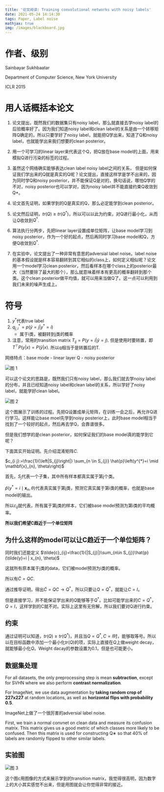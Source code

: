 ```yaml
---
title: '论文阅读: Training convolutional networks with noisy labels'
date: 2021-05-24 14:14:30
tags: Paper, Label noise
mathjax: true
img: /images/blackboard.jpg
---
```


# 作者、级别
Sainbayar Sukhbaatar

Department of Computer Science, New York University

ICLR 2015

# 用人话概括本论文
1. 论文提出，既然我们的数据集只有noisy label，那么就直接去学noisy label的后验概率好了。因为我们知道noisy label和clean label的关系是由一个转移矩阵Q确定的，所以只要学好了noisy label，就能把Q学出来，知道了Q和noisy label，也就能学出来我们想要的clean posterior。

2. 用一个可学习的linear layer来代表这个Q，把Q放在base model的上面，用来模拟Q进行污染的标签的过程。

3. 虽然这个网络确实能够表达clean label noisy label之间的关系， 但是如何保证我们学出来的Q就是真实的Q呢？论文提出，直接这样学是学不出来的，因为同时学Q和noisy posterior，并不能保证Q是对的，换句话说，哪怕Q学的不对，noisy posterior也可以学对，因为noisy label并不能直接约束Q收敛到Q*。

4. 论文首先证明，如果学到的Q是真实的Q，那么必定能学到clean posterior。

5. 论文然后证明，$tr(Q)\ge tr(Q^*)$，所以可以以此为约束，对Q进行最小化，从而让$Q$收敛到$Q^*$.

6. 算法执行分两步，先把linear layer设置成单位矩阵，让base model学习到noisy posterior，作为一个好的起点，然后再同时学习base model和Q，方便Q收敛到$Q^*$.

7. 在实验中，论文提出了一种非常有意思的adversial label noise。label noise的基本假设就是样本容易翻转到其它相似的class上，如何定义相似呢？论文用一个model学习clean posterior，然后看样本在哪个class上的posterior最大（当然要除了最大的那个），那么就意味着样本有更高的概率翻转到那个类。这个clean posterior做平均值，就可以用来当做Q了。这一点可以利用到我们未来的噪声生成上。



# 符号
1.  $y ^*$代表true label 
2.  $q^*_{j,i}=p(\tilde{y}=j|y^*=i)$
    - 属于i类，被翻转到j类的概率
3. 注意，常用的transition matrix $T_{ij}=P(y=i|\tilde{y}=j)$. 但是使用时要转置，即$T^{\top}P(y|x)=P(\tilde{y}|x)$. 所以q相当于是转置后的T.


网络特点：base mode - linear layer Q - noisy posterior


![图 1](https://i.loli.net/2021/05/24/1oiSfbURyxptXrI.png)  


可以这个论文的思路是，既然我们只有noisy label，那么我们就去学noisy label的分布，并且已经知道noisy label和clean label的关系，所以学好了noisy label，就能学好clean label。

![图 2](https://i.loli.net/2021/05/24/FRHgvdsEMfuqelw.png)  

这个图展示了训练的过程。先把Q设置成单元矩阵，在训练一会之后，再允许Q进行学习。这样能让base moel先学到noisy posterior上，此时base model相当于找到了一个较好的起点，然后再去学Q，会靠谱很多。

但是我们想学的是clean posterior，如何保证我们的base model真的能学到它呢？

下面其实开始证明。先介绍混淆矩阵$C$.

$c_{i j}:=\frac{1}{\left|S_{j}\right|} \sum_{n \in S_{j}} \hat{p}\left(y^{*}=i \mid \mathbf{x}_{n}, \theta\right)$

首先，$S_j$代表一个子集，其中所有样本都真实属于第j个类。

$\hat{p}\left(y^{*}=i \mid \mathbf{x}_{n}, \theta\right)$代表真实属于第j类，预测它真实属于第i类的概率，也就是base model的输出。

所以$c_{ij}$就代表，所有属于第j类的样本，它们被base model预测为第i类的平均概率。

**所以我们希望C趋近于一个单位矩阵**

## 为什么这样的model可以让C趋近于一个单位矩阵？

同时我们还能定义
$\tilde{c}_{ij}=\frac{1}{|S_{j}|}\sum_{n\in S_{j}}\hat{p}(\tilde{y}=i | x_{n}, \theta)$

这就所有原本属于j类的data，它们被model预测为i类的概率。

所以有$\tilde{C}=QC$. 

通过推导证明，得出$\tilde{C}=QC\rightarrow Q^*$，所以只要让$Q=Q^*$，就能让$C=I$。

但是直接学习，并不能保证学出来的$Q$能够等于$Q^*$。比如可能学出来的$C=Q^*$，$Q=I$，这样学到的C就不对。实际上这里有无穷解，所以我们要对Q进行约束。

## 约束

通过证明可以知道，$tr(Q)\ge tr(Q^*)$，并且当$Q=Q^*, C=I$时，能够取等号。所以以在目标函数中添加一个最小化$tr(Q)$的项，实际上直接在$Q$上做weight decay，就能够最小化$Q$。Weight dacay的参数设置为0.1，但是也可能更小。

## 数据集处理
For all datasets, the only preprocessing step is mean **subtraction**, except for SVHN where
we also perform **contrast normalization**. 

For ImageNet, we use data augmentation by **taking random
crop of 227x227** at random locations, as well as **horizontal flips with probability 0.5**.

ImageNet上做了一个很厉害的adversial label noise.

First, we train a
normal convnet on clean data and measure its confusion matrix. This matrix gives us a good metric
of which classes more likely to be confused. Then this matrix is used for constructing Q∗ so that
40% of labels are randomly flipped to other similar labels.

## 实验图
![图 3](https://i.loli.net/2021/05/25/dmvB9AbeuxiRHcO.png)  

这个图c用图像的方式来展示学到的transition matrix，我觉得很高明，因为数字上的大小其实感觉不出来，但是用图就会让你觉得非常的接近。

